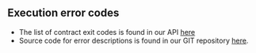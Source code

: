 ## Execution error codes

* The list of contract exit codes is found in our API [here](https://docs.rs/casperlabs-types/latest/casperlabs_types/enum.ApiError.html#mappings)
* Source code for error descriptions is found in our GIT repository [here](https://docs.rs/casperlabs-contract-ffi/0.22.0/src/casperlabs_contract_ffi/contract_api/error.rs.html#56-138).

